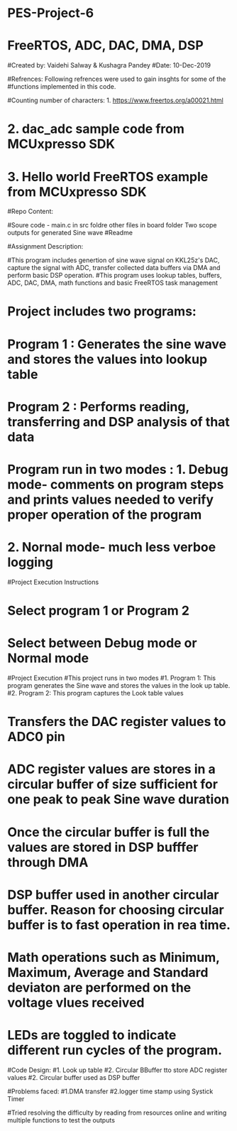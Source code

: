 # PES-Project-6

# FreeRTOS, ADC, DAC, DMA, DSP

#Created by: Vaidehi Salway & Kushagra Pandey #Date: 10-Dec-2019

#Refrences: Following refrences were used to gain insghts for some of the #functions implemented in this code.

#Counting number of characters: 1. https://www.freertos.org/a00021.html
#				2. dac_adc sample code from MCUxpresso SDK
#				3. Hello world FreeRTOS example from MCUxpresso SDK

#Repo Content:

#Soure code - main.c in src foldre other files in board folder Two scope outputs for generated Sine wave #Readme

#Assignment Description:

#This program includes genertion of sine wave signal on KKL25z's DAC, capture the signal with ADC, transfer collected data buffers via DMA and perform basic DSP operation.
#This program uses lookup tables, buffers, ADC, DAC, DMA, math functions and basic FreeRTOS task management

# Project includes two programs:
# Program 1 : Generates the sine wave and stores the values into lookup table
# Program 2 : Performs reading, transferring and DSP analysis of that data

# Program run in two modes : 1. Debug mode- comments on program steps and prints values needed to verify proper operation of the program
#			     2. Nornal mode- much less verboe logging



#Project Execution Instructions
# Select program 1 or Program 2
# Select between Debug mode or Normal mode 


#Project Execution
#This project runs in two modes
#1. Program 1: This program generates the Sine wave and stores the values in the look up table.
#2. Program 2: This program captures the Look table values
#	       Transfers the DAC register values to ADC0 pin
#	       ADC register values are stores in a circular buffer of size sufficient for one peak to peak Sine wave duration
#	       Once the circular buffer  is full the values are stored in DSP bufffer through DMA
#              DSP buffer used in another circular buffer. Reason for  choosing circular buffer is to fast operation in rea time.
#              Math operations such as Minimum, Maximum, Average and Standard deviaton are performed on the voltage vlues received
#	       LEDs are toggled to indicate different run cycles of the program.


#Code Design: 
#1. Look up table
#2. Circular BBuffer tto store ADC register values
#2. Circular buffer used as DSP buffer

#Problems faced:
#1.DMA transfer
#2.logger time stamp using Systick Timer
 
#Tried resolving the difficulty by reading from resources online and writing multiple functions to test the outputs
